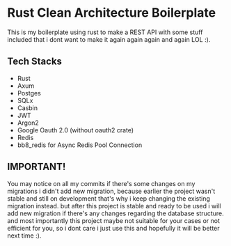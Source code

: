# Rust Clean Architecture Boilerplate

This is my boilerplate using rust to make a REST API with some stuff included that i dont want to make it again again again and again LOL :).

## Tech Stacks

- Rust
- Axum
- Postges
- SQLx
- Casbin
- JWT
- Argon2
- Google Oauth 2.0 (without oauth2 crate)
- Redis
- bb8_redis for Async Redis Pool Connection

## IMPORTANT!

You may notice on all my commits if there's some changes on my migrations i didn't add new migration, because earlier the project wasn't stable and still on development that's why i keep changing the existing migration instead.
but after this project is stable and ready to be used i will add new migration if there's any changes regarding the database structure.
and most importantly this project maybe not suitable for your cases or not efficient for you, so i dont care i just use this and hopefully it will be better next time :).
